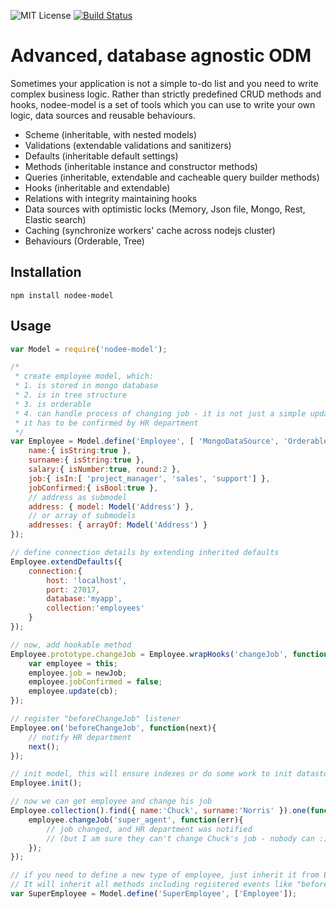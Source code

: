 
![MIT License][license-image]
[![Build Status][travis-image]][travis-url]

# Advanced, database agnostic ODM

Sometimes your application is not a simple to-do list and you need to write complex business logic.
Rather than strictly predefined CRUD methods and hooks, nodee-model is a set of tools which you can use to write your own logic, data sources and reusable behaviours.
* Scheme (inheritable, with nested models)
* Validations (extendable validations and sanitizers)
* Defaults (inheritable default settings)
* Methods (inheritable instance and constructor methods)
* Queries (inheritable, extendable and cacheable query builder methods)
* Hooks (inheritable and extendable)
* Relations with integrity maintaining hooks
* Data sources with optimistic locks (Memory, Json file, Mongo, Rest, Elastic search)
* Caching (synchronize workers' cache across nodejs cluster)
* Behaviours (Orderable, Tree)

## Installation
```
npm install nodee-model
```

## Usage

```javascript
var Model = require('nodee-model');

/*
 * create employee model, which:
 * 1. is stored in mongo database
 * 2. is in tree structure
 * 3. is orderable
 * 4. can handle process of changing job - it is not just a simple update,
 * it has to be confirmed by HR department
 */
var Employee = Model.define('Employee', [ 'MongoDataSource', 'Orderable', 'Tree' ], {
    name:{ isString:true },
    surname:{ isString:true },
    salary:{ isNumber:true, round:2 },
    job:{ isIn:[ 'project_manager', 'sales', 'support'] },
    jobConfirmed:{ isBool:true },
    // address as submodel
    address: { model: Model('Address') },
    // or array of submodels
    addresses: { arrayOf: Model('Address') }
});

// define connection details by extending inherited defaults
Employee.extendDefaults({
    connection:{
        host: 'localhost',
        port: 27017,
        database:'myapp',
        collection:'employees'
    }
});

// now, add hookable method
Employee.prototype.changeJob = Employee.wrapHooks('changeJob', function(newJob, cb){
    var employee = this;
    employee.job = newJob;
    employee.jobConfirmed = false;
    employee.update(cb);
});

// register "beforeChangeJob" listener
Employee.on('beforeChangeJob', function(next){
    // notify HR department
    next();
});

// init model, this will ensure indexes or do some work to init datastore
Employee.init();

// now we can get employee and change his job
Employee.collection().find({ name:'Chuck', surname:'Norris' }).one(function(err, employee){
    employee.changeJob('super_agent', function(err){
        // job changed, and HR department was notified
        // (but I am sure they can't change Chuck's job - nobody can :)
    });
});

// if you need to define a new type of employee, just inherit it from Employee.
// It will inherit all methods including registered events like "beforeJobChange".
var SuperEmployee = Model.define('SuperEmployee', ['Employee']);
```

[license-image]: https://img.shields.io/badge/license-MIT-blue.svg?style=flat
[license-url]: license.txt

[travis-url]: https://travis-ci.org/nodee-apps/model
[travis-image]: https://travis-ci.org/nodee-apps/model.svg?branch=master